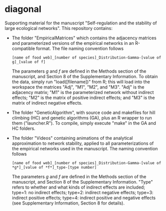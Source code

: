 # diagonal

Supporting material for the manuscript "Self-regulation and the stability of large ecological networks". This repository contains:

* The folder "EmpiricalMatrices" which contains the adjacency matrices and parameterized versions of the empirical networks in an R-compatible format. The file naming convention follows
 
  `[name of food web]_[number of species]_Distribution-Gamma-[value of g]_[value of f]`

  The parameters *g* and *f* are defined in the Methods section of the manuscript, and Section 8 of the Supplementary Information. To obtain the data, simply run "load([filename])" from R; this will load into the workspace the matrices "Adj", "M1", "M2", and "M3". "Adj" is the adjacency matrix; "M1" is the parameterized network without indirect effects; "M2" is the matrix of positive indirect effects; and "M3" is the matrix of indirect negative effects.
* The folder "GeneticAlgorithm", with source code and makefiles for hill climbing (HC) and genetic algorithms (GA), plus an R wrapper to run them ("launcher.R"). To compile, simply execute "make" in the GA and HC folders.
* The folder "Videos" containing animations of the analytical approximation to network stability, applied to all parameterizations of the empirical networks used in the manuscript. The naming convention follows

  `[name of food web]_[number of species]_Distribution-Gamma-[value of *g*]_[value of *f*]_type-[type number]`

  The parameters *g* and *f* are defined in the Methods section of the manuscript, and Section 8 of the Supplementary Information. "Type" refers to whether and what kinds of indirect effects are included; type=1: no indirect effects; type=2: indirect negative effects; type=3: indirect positive effects; type=4: indirect positive and negative effects (see Supplementary Information, Section 8 for details).
